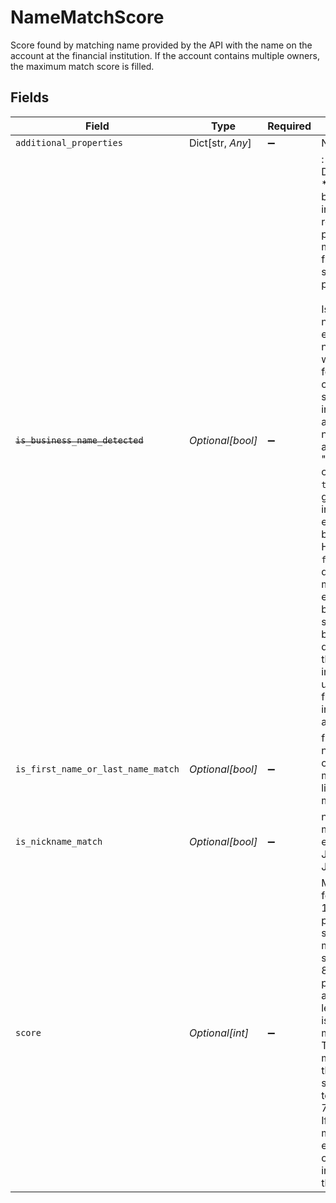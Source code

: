 # NameMatchScore

Score found by matching name provided by the API with the name on the account at the financial institution. If the account contains multiple owners, the maximum match score is filled.


## Fields

| Field                                                                                                                                                                                                                                                                                                                                                                                                                                                                                                                                     | Type                                                                                                                                                                                                                                                                                                                                                                                                                                                                                                                                      | Required                                                                                                                                                                                                                                                                                                                                                                                                                                                                                                                                  | Description                                                                                                                                                                                                                                                                                                                                                                                                                                                                                                                               |
| ----------------------------------------------------------------------------------------------------------------------------------------------------------------------------------------------------------------------------------------------------------------------------------------------------------------------------------------------------------------------------------------------------------------------------------------------------------------------------------------------------------------------------------------- | ----------------------------------------------------------------------------------------------------------------------------------------------------------------------------------------------------------------------------------------------------------------------------------------------------------------------------------------------------------------------------------------------------------------------------------------------------------------------------------------------------------------------------------------- | ----------------------------------------------------------------------------------------------------------------------------------------------------------------------------------------------------------------------------------------------------------------------------------------------------------------------------------------------------------------------------------------------------------------------------------------------------------------------------------------------------------------------------------------- | ----------------------------------------------------------------------------------------------------------------------------------------------------------------------------------------------------------------------------------------------------------------------------------------------------------------------------------------------------------------------------------------------------------------------------------------------------------------------------------------------------------------------------------------- |
| `additional_properties`                                                                                                                                                                                                                                                                                                                                                                                                                                                                                                                   | Dict[str, *Any*]                                                                                                                                                                                                                                                                                                                                                                                                                                                                                                                          | :heavy_minus_sign:                                                                                                                                                                                                                                                                                                                                                                                                                                                                                                                        | N/A                                                                                                                                                                                                                                                                                                                                                                                                                                                                                                                                       |
| ~~`is_business_name_detected`~~                                                                                                                                                                                                                                                                                                                                                                                                                                                                                                           | *Optional[bool]*                                                                                                                                                                                                                                                                                                                                                                                                                                                                                                                          | :heavy_minus_sign:                                                                                                                                                                                                                                                                                                                                                                                                                                                                                                                        | : warning: ** DEPRECATED **: This will be removed in a future release, please migrate away from it as soon as possible.<br/><br/>Is `true` if the name on either of the names that was matched for the score contained strings indicative of a business name, such as "CORP", "LLC", "INC", or "LTD". A `true` result generally indicates the entity is a business. However, a `false` result does not mean the entity is not a business, as some businesses do not use these strings in the names used for their financial institution accounts. |
| `is_first_name_or_last_name_match`                                                                                                                                                                                                                                                                                                                                                                                                                                                                                                        | *Optional[bool]*                                                                                                                                                                                                                                                                                                                                                                                                                                                                                                                          | :heavy_minus_sign:                                                                                                                                                                                                                                                                                                                                                                                                                                                                                                                        | first or last name completely matched, likely a family member                                                                                                                                                                                                                                                                                                                                                                                                                                                                             |
| `is_nickname_match`                                                                                                                                                                                                                                                                                                                                                                                                                                                                                                                       | *Optional[bool]*                                                                                                                                                                                                                                                                                                                                                                                                                                                                                                                          | :heavy_minus_sign:                                                                                                                                                                                                                                                                                                                                                                                                                                                                                                                        | nickname matched, example Jennifer and Jenn.                                                                                                                                                                                                                                                                                                                                                                                                                                                                                              |
| `score`                                                                                                                                                                                                                                                                                                                                                                                                                                                                                                                                   | *Optional[int]*                                                                                                                                                                                                                                                                                                                                                                                                                                                                                                                           | :heavy_minus_sign:                                                                                                                                                                                                                                                                                                                                                                                                                                                                                                                        | Match score for name. 100 is a perfect score, 99-85 means a strong match, 84-70 is a partial match, any score less than 70 is a mismatch. Typically, the match threshold should be set to a score of 70 or higher. If the name is missing from either the API or financial institution, this is null.                                                                                                                                                                                                                                     |